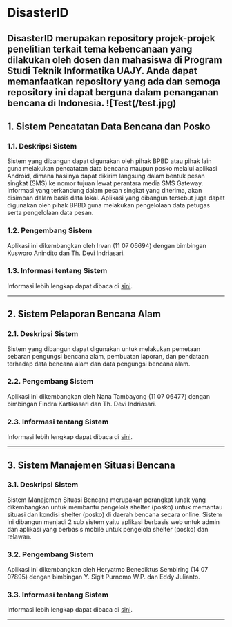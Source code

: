 # DisasterID
DisasterID merupakan repository projek-projek penelitian terkait tema kebencanaan yang dilakukan oleh dosen dan mahasiswa di Program Studi Teknik Informatika UAJY. Anda dapat memanfaatkan repository yang ada dan semoga repository ini dapat berguna dalam penanganan bencana di Indonesia.
![Test(/test.jpg)
---

## 1. Sistem Pencatatan Data Bencana dan Posko 
### 1.1. Deskripsi Sistem
Sistem yang dibangun dapat digunakan oleh pihak BPBD atau pihak lain guna melakukan pencatatan data bencana maupun posko melalui aplikasi Android, dimana hasilnya dapat dikirim langsung dalam bentuk pesan singkat (SMS) ke nomor tujuan lewat perantara media SMS Gateway. Informasi yang terkandung dalam pesan singkat yang diterima, akan disimpan dalam basis data lokal. Aplikasi yang dibangun tersebut juga dapat digunakan oleh pihak BPBD guna melakukan pengelolaan data petugas serta pengelolaan data pesan.
### 1.2. Pengembang Sistem
Aplikasi ini dikembangkan oleh Irvan (11 07 06694) dengan bimbingan Kusworo Anindito dan Th. Devi Indriasari. 
### 1.3. Informasi tentang Sistem
Informasi lebih lengkap dapat dibaca di [sini](https://github.com/sigit-purnomo/sistem-pencatatan-data-bencana-dan-posko/blob/master/README.md).

---

## 2. Sistem Pelaporan Bencana Alam 
### 2.1. Deskripsi Sistem
Sistem yang dibangun dapat digunakan untuk melakukan pemetaan sebaran pengungsi bencana alam, pembuatan laporan, dan pendataan terhadap data bencana alam dan data pengungsi bencana alam.
### 2.2. Pengembang Sistem
Aplikasi ini dikembangkan oleh Nana Tambayong (11 07 06477) dengan bimbingan Findra Kartikasari dan Th. Devi Indriasari. 
### 2.3. Informasi tentang Sistem
Informasi lebih lengkap dapat dibaca di [sini](https://github.com/sigit-purnomo/sistem-pelaporan-bencana-alam/blob/master/README.md).

---

## 3. Sistem Manajemen Situasi Bencana 
### 3.1. Deskripsi Sistem
Sistem Manajemen Situasi Bencana merupakan perangkat lunak yang dikembangkan untuk membantu pengelola shelter (posko) untuk memantau situasi dan kondisi shelter (posko) di daerah bencana secara online. Sistem ini dibangun menjadi 2 sub sistem yaitu aplikasi berbasis web untuk admin dan aplikasi yang berbasis mobile untuk pengelola shelter (posko) dan relawan.
### 3.2. Pengembang Sistem
Aplikasi ini dikembangkan oleh Heryatmo Benediktus Sembiring (14 07 07895) dengan bimbingan Y. Sigit Purnomo W.P. dan Eddy Julianto. 
### 3.3. Informasi tentang Sistem
Informasi lebih lengkap dapat dibaca di [sini](sistem-manajemen-situasi-bencana.md).

---
